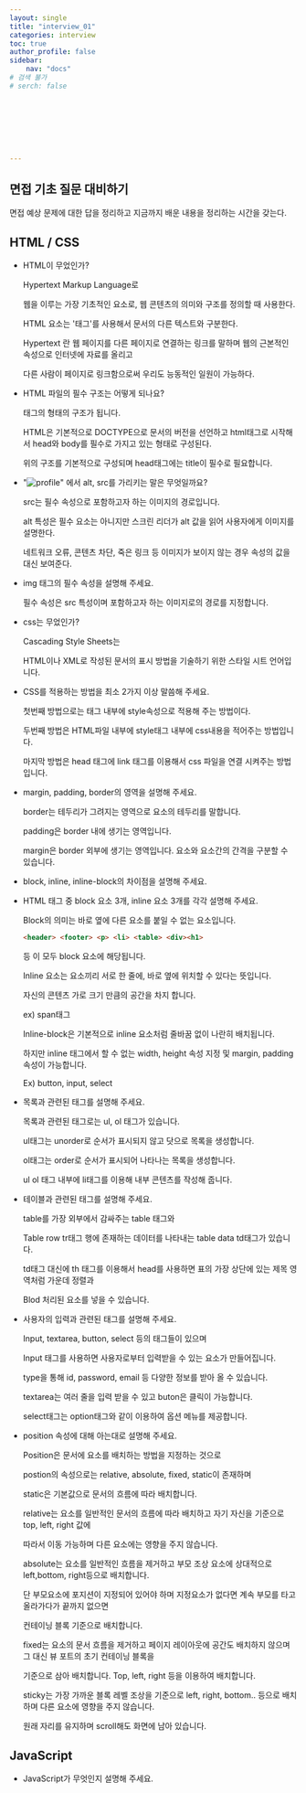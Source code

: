 ```yaml
---
layout: single
title: "interview_01"
categories: interview
toc: true
author_profile: false
sidebar:
    nav: "docs"
# 검색 불가
# serch: false 








---
```




## 

## 면접 기초 질문 대비하기

면접 예상 문제에 대한 답을 정리하고 지금까지 배운 내용을 정리하는 시간을 갖는다.



## HTML  / CSS

- HTML이 무었인가?

  Hypertext Markup Language로

  웹을 이루는 가장 기초적인 요소로, 웹 콘텐츠의 의미와 구조를 정의할 때 사용한다.

  HTML 요소는 '태그'를 사용해서 문서의 다른 텍스트와 구분한다.

  Hypertext 란 웹 페이지를 다른 페이지로 연결하는 링크를 말하며 웹의 근본적인 속성으로 인터넷에 자료를 올리고

  다른 사람이 페이지로 링크함으로써 우리도 능동적인 일원이 가능하다.

- HTML 파일의 필수 구조는 어떻게 되나요?

  태그의 형태의 구조가 됩니다. 

  HTML은 기본적으로 DOCTYPE으로 문서의 버전을 선언하고 html태그로 시작해서 head와 body를 필수로 가지고 있는 형태로 구성된다. 

  위의 구조를 기본적으로 구성되며 head태그에는 title이 필수로 필요합니다.

- "<img alt="profile" src="이미지 주소"></img>" 에서 alt, src를 가리키는 말은 무엇일까요?

  src는 필수 속성으로 포함하고자 하는 이미지의 경로입니다.

  alt 특성은 필수 요소는 아니지만 스크린 리더가 alt 값을 읽어 사용자에게 이미지를 설명한다.

  네트워크 오류, 콘텐츠 차단, 죽은 링크 등 이미지가 보이지 않는 경우 속성의 값을 대신 보여준다.

- img 태그의 필수 속성을 설명해 주세요.

  필수 속성은 src 특성이며 포함하고자 하는 이미지로의 경로를 지정합니다.

- css는 무었인가?

  Cascading Style Sheets는

  HTML이나 XML로 작성된 문서의 표시 방법을 기술하기 위한 스타일 시트 언어입니다.

- CSS를 적용하는 방법을 최소 2가지 이상 말씀해 주세요.

  첫번째 방법으로는 태그 내부에 style속성으로 적용해 주는 방법이다.

  두번째 방법은 HTML파일 내부에 style태그 내부에 css내용을 적어주는 방법입니다.

  마지막 방법은 head 태그에 link 태그를 이용해서 css 파일을 연결 시켜주는 방법입니다.

- margin, padding, border의 영역을 설명해 주세요.

  border는 테두리가 그려지는 영역으로 요소의 테두리를 말합니다.

  padding은 border 내에 생기는 영역입니다.

  margin은 border 외부에 생기는 영역입니다. 요소와 요소간의 간격을 구분할 수 있습니다.

- block, inline, inline-block의 차이점을 설명해 주세요.

- HTML 태그 중 block 요소 3개, inline 요소 3개를 각각 설명해 주세요.

  Block의 의미는 바로 옆에 다른 요소를 붙일 수 없는 요소입니다.

  ```html
  <header> <footer> <p> <li> <table> <div><h1> 
  ```

  등 이 모두 block 요소에 해당됩니다.

  Inline 요소는 요소끼리 서로 한 줄에, 바로 옆에 위치할 수 있다는 뜻입니다.

  자신의 콘텐츠 가로 크기 만큼의 공간을 차지 합니다.

  ex) span태그

  Inline-block은 기본적으로 inline 요소처럼 줄바꿈 없이 나란히 배치됩니다.

  하지만 inline 태그에서 할 수 없는 width, height 속성 지정 및 margin, padding 속성이 가능합니다.

  Ex) button, input, select

- 목록과 관련된 태그를 설명해 주세요.

  목록과 관련된 태그로는 ul, ol 태그가 있습니다.

  ul태그는 unorder로 순서가 표시되지 않고 닷으로 목록을 생성합니다.

  ol태그는 order로 순서가 표시되어 나타나는 목록을 생성합니다.

  ul ol 태그 내부에 li태그를 이용해 내부 콘텐츠를 작성해 줍니다.

- 테이블과 관련된 태그를 설명해 주세요.

  table를 가장 외부에서 감싸주는 table 태그와 

  Table row tr태그 행에 존재하는 데이터를 나타내는 table data td태그가 있습니다.

  td태그 대신에 th 태그를 이용해서 head를 사용하면 표의 가장 상단에 있는 제목 영역처럼 가운데 정렬과

  Blod 처리된 요소를 넣을 수 있습니다.

- 사용자의 입력과 관련된 태그를 설명해 주세요.

  Input, textarea, button, select 등의 태그들이  있으며 

  Input 태그를 사용하면 사용자로부터 입력받을 수 있는 요소가 만들어집니다.

  type을 통해 id, password, email 등 다양한 정보를 받아 올 수 있습니다.

  textarea는 여러 줄을 입력 받을 수 있고 buton은 클릭이 가능합니다.

  select태그는 option태그와 같이 이용하여 옵션 메뉴를 제공합니다.

- position 속성에 대해 아는대로 설명해 주세요.

  Position은 문서에 요소를 배치하는 방법을 지정하는 것으로 

  postion의 속성으로는 relative, absolute, fixed, static이 존재하며

  static은 기본값으로 문서의 흐름에 따라 배치합니다.

  relative는 요소를 일반적인 문서의 흐름에 따라 배치하고 자기 자신을 기준으로 top, left, right 값에

  따라서 이동 가능하며 다른 요소에는 영향을 주지 않습니다.

  absolute는 요소를 일반적인 흐름을 제거하고 부모 조상 요소에 상대적으로 left,bottom, right등으로 배치합니다.

  단 부모요소에 포지션이 지정되어 있어야 하며 지정요소가 없다면 계속 부모를 타고 올라가다가 끝까지 없으면

   컨테이닝 블록 기준으로 배치합니다.

  fixed는 요소의 문서 흐름을 제거하고 페이지 레이아웃에 공간도 배치하지 않으며 그 대신 뷰 포트의 초기 컨테이닝 블록을

  기준으로 삼아 배치합니다. Top, left, right 등을 이용하여 배치합니다.

  sticky는 가장 가까운 블록 레벨 조상을 기준으로 left, right, bottom.. 등으로 배치하며 다른 요소에 영향을 주지 않습니다.

  원래 자리를 유지하며 scroll해도 화면에 남아 있습니다.

  

## JavaScript

- JavaScript가 무엇인지 설명해 주세요.
